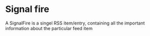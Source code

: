 # Signal fire

A SignalFire is a singel RSS item/entry, containing all the important information about the particular feed item
